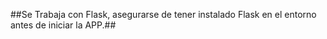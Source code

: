 
##Se Trabaja con Flask, asegurarse de tener instalado Flask en el entorno antes de iniciar la APP.##
